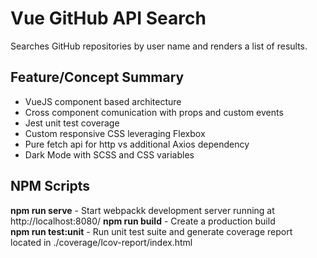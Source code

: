 # Vue GitHub API Search
Searches GitHub repositories by user name and renders a list of results.

## Feature/Concept Summary
* VueJS component based architecture
* Cross component comunication with props and custom events
* Jest unit test coverage
* Custom responsive CSS leveraging Flexbox
* Pure fetch api for http vs additional Axios dependency 
* Dark Mode with SCSS and CSS variables

## NPM Scripts
**npm run serve** - Start webpackk development server running at http://localhost:8080/
**npm run build** - Create a production build  
**npm run test:unit** - Run unit test suite and generate coverage report located in ./coverage/lcov-report/index.html



